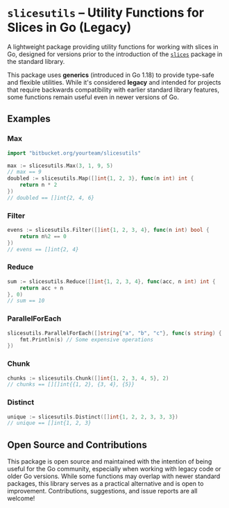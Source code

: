 # `slicesutils` – Utility Functions for Slices in Go (Legacy)


A lightweight package providing utility functions for working with slices in Go, designed for versions prior to the introduction of the [`slices`](https://pkg.go.dev/slices) package in the standard library.

This package uses **generics** (introduced in Go 1.18) to provide type-safe and flexible utilities. While it's considered **legacy** and intended for projects that require backwards compatibility with earlier standard library features, some functions remain useful even in newer versions of Go.

## Examples

### Max
```go
import "bitbucket.org/yourteam/slicesutils"

max := slicesutils.Max(3, 1, 9, 5)
// max == 9
doubled := slicesutils.Map([]int{1, 2, 3}, func(n int) int {
    return n * 2
})
// doubled == []int{2, 4, 6}
```

### Filter
```go
evens := slicesutils.Filter([]int{1, 2, 3, 4}, func(n int) bool {
    return n%2 == 0
})
// evens == []int{2, 4}
```

### Reduce
```go
sum := slicesutils.Reduce([]int{1, 2, 3, 4}, func(acc, n int) int {
    return acc + n
}, 0)
// sum == 10
```

### ParallelForEach
```go
slicesutils.ParallelForEach([]string{"a", "b", "c"}, func(s string) {
    fmt.Println(s) // Some expensive operations
})
```

### Chunk
```go
chunks := slicesutils.Chunk([]int{1, 2, 3, 4, 5}, 2)
// chunks == [][]int{{1, 2}, {3, 4}, {5}}
```

### Distinct
```go
unique := slicesutils.Distinct([]int{1, 2, 2, 3, 3, 3})
// unique == []int{1, 2, 3}
```

## Open Source and Contributions
This package is open source and maintained with the intention of being useful for the Go community, especially when working with legacy code or older Go versions. While some functions may overlap with newer standard packages, this library serves as a practical alternative and is open to improvement. Contributions, suggestions, and issue reports are all welcome!
